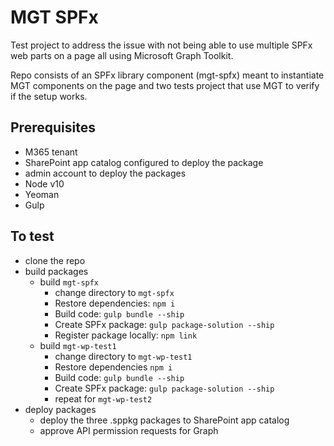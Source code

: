 # MGT SPFx

Test project to address the issue with not being able to use multiple SPFx web parts on a page all using Microsoft Graph Toolkit.

Repo consists of an SPFx library component (mgt-spfx) meant to instantiate MGT components on the page and two tests project that use MGT to verify if the setup works.

## Prerequisites

- M365 tenant
- SharePoint app catalog configured to deploy the package
- admin account to deploy the packages
- Node v10
- Yeoman
- Gulp

## To test

- clone the repo
- build packages
  - build `mgt-spfx`
    - change directory to `mgt-spfx`
    - Restore dependencies: `npm i`
    - Build code: `gulp bundle --ship`
    - Create SPFx package: `gulp package-solution --ship`
    - Register package locally: `npm link`
  - build `mgt-wp-test1`
    - change directory to `mgt-wp-test1`
    - Restore dependencies `npm i`
    - Build code: `gulp bundle --ship`
    - Create SPFx package: `gulp package-solution --ship`
    - repeat for `mgt-wp-test2`
- deploy packages
  - deploy the three .sppkg packages to SharePoint app catalog
  - approve API permission requests for Graph